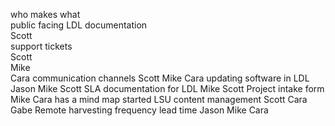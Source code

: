 who makes what  
    public facing LDL documentation  
        Scott  
    support tickets  
        Scott  
        Mike  
        Cara
    communication channels
        Scott
        Mike
        Cara
    updating software in LDL
        Jason
        Mike
        Scott
    SLA documentation for LDL
        Mike
        Scott
    Project intake form
        Mike
        Cara has a mind map started
    LSU content management
        Scott
        Cara
        Gabe
    Remote harvesting
        frequency
        lead time
        Jason
        Mike
        Cara

